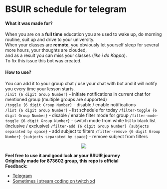 # BSUIR schedule for telegram
#### What it was made for?
When you are on a **full time** education you are used to wake up, do morning routine, suit up and drive to your university.  
When your classes are **remote**, you obviously let yourself sleep for several more hours, your thoughts are clouded,  
and as a result you can miss your classes (*like i do Kappa*).  
To fix this issue this bot was created.

#### How to use? 
 You can add it to your group chat / use your chat with bot and it will notify you every time your lesson starts.  
`/init {6 digit Group Number}` - initiate notifications in current chat for mentioned group (multiple groups are supported)  
`/toggle {6 digit Group Number}` - disable / enable notifications  
`/list {6 digit Group Number}` - list schedule for today
`/filter-toggle {6 digit Group Number}` - disable / enable filter mode for group
`/filter-mode-toggle {6 digit Group Number}` - switch mode from white list to black list (inclusive / exclusive)
`/filter-add {6 digit Group Number} {subjects separated by space}` - add subject to filters
`/filter-remove {6 digit Group Number} {subjects separated by space}` - remove subject from filters


<p align="center">
  <img src="https://i.imgur.com/4IXFWj0.png" />
</p>

**Feel free to use it and good luck ar your BSUIR journey**  
**Originally made for 873602 group, this repo is official**  
**Feedback:** 
 * [Telegram](https://t.me/z1641337)
 * [Sometimes i stream coding on twitch xd](https://twitch.tv/z164)
